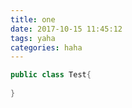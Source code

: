 ```yaml
---
title: one
date: 2017-10-15 11:45:12
tags: yaha
categories: haha
---
```


```java
public class Test{
    
}
```

